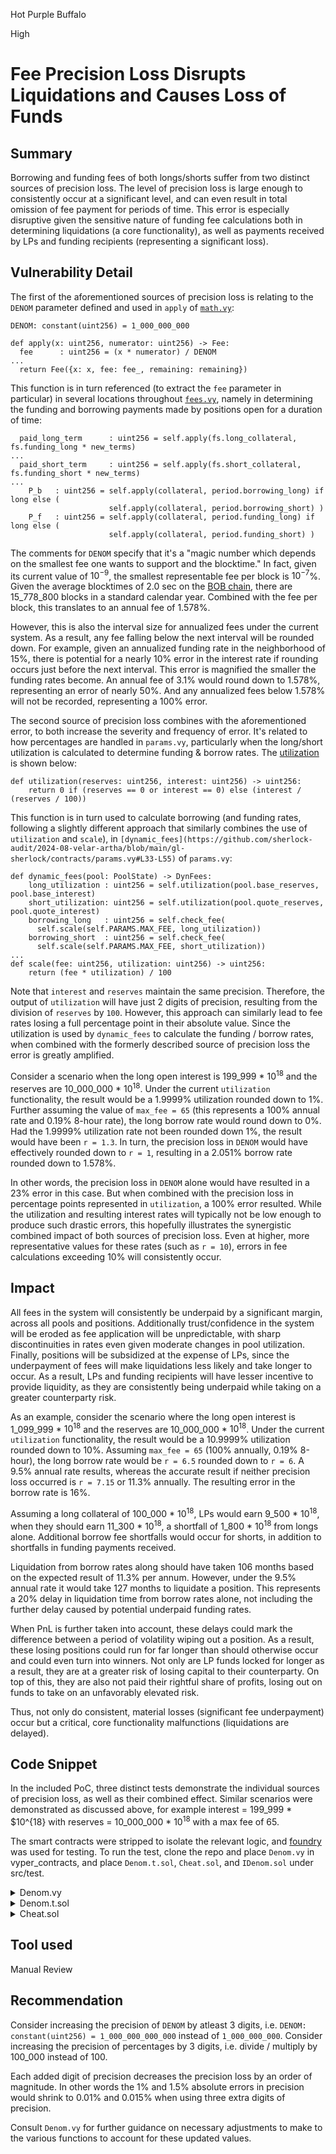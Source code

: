 Hot Purple Buffalo

High

# Fee Precision Loss Disrupts Liquidations and Causes Loss of Funds

## Summary
Borrowing and funding fees of both longs/shorts suffer from two distinct sources of precision loss. The level of precision loss is large enough to consistently occur at a significant level, and can even result in total omission of fee payment for periods of time. This error is especially disruptive given the sensitive nature of funding fee calculations both in determining liquidations (a core functionality), as well as payments received by LPs and funding recipients (representing a significant loss). 

## Vulnerability Detail
The first of the aforementioned sources of precision loss is relating to the `DENOM` parameter defined and used in `apply` of [`math.vy`](https://github.com/sherlock-audit/2024-08-velar-artha/blob/main/gl-sherlock/contracts/math.vy#L163-L172):

```vyper
DENOM: constant(uint256) = 1_000_000_000

def apply(x: uint256, numerator: uint256) -> Fee:
  fee      : uint256 = (x * numerator) / DENOM
...
  return Fee({x: x, fee: fee_, remaining: remaining})
```

This function is in turn referenced (to extract the `fee` parameter in particular) in several locations throughout [`fees.vy`](https://github.com/sherlock-audit/2024-08-velar-artha/blob/main/gl-sherlock/contracts/fees.vy#L265), namely in determining the funding and borrowing payments made by positions open for a duration of time:

```vyper
  paid_long_term      : uint256 = self.apply(fs.long_collateral, fs.funding_long * new_terms)
...
  paid_short_term     : uint256 = self.apply(fs.short_collateral, fs.funding_short * new_terms)
...
    P_b   : uint256 = self.apply(collateral, period.borrowing_long) if long else (
                      self.apply(collateral, period.borrowing_short) )
    P_f   : uint256 = self.apply(collateral, period.funding_long) if long else (
                      self.apply(collateral, period.funding_short) )
```

The comments for `DENOM` specify that it's a "magic number which depends on the smallest fee one wants to support and the blocktime." In fact, given its current value of $10^{-9}$, the smallest representable fee per block is $10^{-7}$%. Given the average blocktimes of 2.0 sec on the [BOB chain](https://explorer.gobob.xyz/), there are 15_778_800 blocks in a standard calendar year. Combined with the fee per block, this translates to an annual fee of 1.578%.

However, this is also the interval size for annualized fees under the current system. As a result, any fee falling below the next interval will be rounded down. For example, given an annualized funding rate in the neighborhood of 15%, there is potential for a nearly 10% error in the interest rate if rounding occurs just before the next interval. This error is magnified the smaller the funding rates become. An annual fee of 3.1% would round down to 1.578%, representing an error of nearly 50%. And any annualized fees below 1.578% will not be recorded, representing a 100% error.

The second source of precision loss combines with the aforementioned error, to both increase the severity and frequency of error. It's related to how percentages are handled in `params.vy`, particularly when the long/short utilization is calculated to determine funding & borrow rates. The [utilization](https://github.com/sherlock-audit/2024-08-velar-artha/blob/main/gl-sherlock/contracts/params.vy#L59-L63) is shown below: 

```vyper
def utilization(reserves: uint256, interest: uint256) -> uint256:
    return 0 if (reserves == 0 or interest == 0) else (interest / (reserves / 100))
```

This function is in turn used to calculate borrowing (and funding rates, following a slightly different approach that similarly combines the use of `utilization` and `scale`), in `[dynamic_fees](https://github.com/sherlock-audit/2024-08-velar-artha/blob/main/gl-sherlock/contracts/params.vy#L33-L55)` of `params.vy`:

```vyper
def dynamic_fees(pool: PoolState) -> DynFees:
    long_utilization : uint256 = self.utilization(pool.base_reserves, pool.base_interest)
    short_utilization: uint256 = self.utilization(pool.quote_reserves, pool.quote_interest)
    borrowing_long   : uint256 = self.check_fee(
      self.scale(self.PARAMS.MAX_FEE, long_utilization))
    borrowing_short  : uint256 = self.check_fee(
      self.scale(self.PARAMS.MAX_FEE, short_utilization))
...
def scale(fee: uint256, utilization: uint256) -> uint256:
    return (fee * utilization) / 100
```

Note that `interest` and `reserves` maintain the same precision. Therefore, the output of `utilization` will have just 2 digits of precision, resulting from the division of `reserves` by `100`. However, this approach can similarly lead to fee rates losing a full percentage point in their absolute value. Since the utilization is used by `dynamic_fees` to calculate the funding / borrow rates, when combined with the formerly described source of precision loss the error is greatly amplified.

Consider a scenario when the long open interest is 199_999 * $10^{18}$ and the reserves are 10_000_000 * $10^{18}$. Under the current `utilization` functionality, the result would be a 1.9999% utilization rounded down to 1%.  Further assuming the value of `max_fee = 65` (this represents a 100% annual rate and 0.19% 8-hour rate), the long borrow rate would round down to 0%. Had the 1.9999% utilization rate not been rounded down 1%, the result would have been `r = 1.3`. In turn, the precision loss in `DENOM` would have effectively rounded down to `r = 1`, resulting in a 2.051% borrow rate rounded down to 1.578%. 

In other words, the precision loss in `DENOM` alone would have resulted in a 23% error in this case. But when combined with the precision loss in percentage points represented in `utilization`, a 100% error resulted. While the utilization and resulting interest rates will typically not be low enough to produce such drastic errors, this hopefully illustrates the synergistic combined impact of both sources of precision loss. Even at higher, more representative values for these rates (such as `r = 10`), errors in fee calculations exceeding 10% will consistently occur.

## Impact
All fees in the system will consistently be underpaid by a significant margin, across all pools and positions. Additionally trust/confidence in the system will be eroded as fee application will be unpredictable, with sharp discontinuities in rates even given moderate changes in pool utilization. Finally, positions will be subsidized at the expense of LPs, since the underpayment of fees will make liquidations less likely and take longer to occur. As a result, LPs and funding recipients will have lesser incentive to provide liquidity, as they are consistently being underpaid while taking on a greater counterparty risk.

As an example, consider the scenario where the long open interest is 1_099_999 * $10^{18}$ and the reserves are 10_000_000 * $10^{18}$. Under the current `utilization` functionality, the result would be a 10.9999% utilization rounded down to 10%. Assuming `max_fee = 65` (100% annually, 0.19% 8-hour), the long borrow rate would be `r = 6.5` rounded down to `r = 6`. A 9.5% annual rate results, whereas the accurate result if neither precision loss occurred is `r = 7.15` or 11.3% annually. The resulting error in the borrow rate is 16%.

Assuming a long collateral of 100_000 * $10^{18}$, LPs would earn 9_500 * $10^{18}$, when they should earn 11_300 * $10^{18}$, a shortfall of 1_800 * $10^{18}$ from longs alone. Additional borrow fee shortfalls would occur for shorts, in addition to shortfalls in funding payments received. 

Liquidation from borrow rates along should have taken 106 months based on the expected result of 11.3% per annum. However, under the 9.5% annual rate it would take 127 months to liquidate a position. This represents a 20% delay in liquidation time from borrow rates alone, not including the further delay caused by potential underpaid funding rates.

When PnL is further taken into account, these delays could mark the difference between a period of volatility wiping out a position. As a result, these losing positions could run for far longer than should otherwise occur and could even turn into winners. Not only are LP funds locked for longer as a result, they are at a greater risk of losing capital to their counterparty. On top of this, they are also not paid their rightful share of profits, losing out on funds to take on an unfavorably elevated risk. 

Thus, not only do consistent, material losses (significant fee underpayment) occur but a critical, core functionality malfunctions (liquidations are delayed).

## Code Snippet
In the included PoC, three distinct tests demonstrate the individual sources of precision loss, as well as their combined effect. Similar scenarios were demonstrated as discussed above, for example interest = 199_999 * $10^{18} with reserves = 10_000_000 * $10^{18}$ with a max fee of 65. 

The smart contracts were stripped to isolate the relevant logic, and [foundry](https://github.com/0xKitsune/Foundry-Vyper) was used for testing. To run the test, clone the repo and place `Denom.vy` in vyper_contracts, and place `Denom.t.sol`, `Cheat.sol`, and `IDenom.sol` under src/test.

<details>
<summary>Denom.vy</summary>

```vyper

struct DynFees:
  funding_long   : uint256
  funding_short  : uint256

struct PoolState:
  base_collateral  : uint256
  quote_collateral : uint256

struct FeeState:
  t1                   : uint256
  funding_long         : uint256
  funding_short        : uint256
  long_collateral      : uint256
  short_collateral     : uint256
  funding_long_sum     : uint256
  funding_short_sum    : uint256
  received_long_sum    : uint256
  received_short_sum   : uint256

struct SumFees:
  funding_paid    : uint256
  funding_received: uint256

struct Period:
  funding_long   : uint256
  funding_short  : uint256
  received_long  : uint256
  received_short : uint256

#starting point hardcoded
@external
def __init__():
  self.FEE_STORE = FeeState({
  t1                   : block.number,
  funding_long         : 1,
  funding_short        : 0,
  long_collateral      : 10_000_000_000_000_000_000_000_000,
  short_collateral     : 10_000_000_000_000_000_000_000_000,
  funding_long_sum     : 0,
  funding_short_sum    : 0,
  received_long_sum    : 0,
  received_short_sum   : 0,
  })

  self.FEE_STORE_AT[block.number] = self.FEE_STORE

  self.FEE_STORE2 = FeeState({
  t1                   : block.number,
  funding_long         : 1_999,
  funding_short        : 0,
  long_collateral      : 10_000_000_000_000_000_000_000_000,
  short_collateral     : 10_000_000_000_000_000_000_000_000,
  funding_long_sum     : 0,
  funding_short_sum    : 0,
  received_long_sum    : 0,
  received_short_sum   : 0,
  })
  self.FEE_STORE_AT2[block.number] = self.FEE_STORE2

# hardcoded funding rates for the scenario where funding is positive
@internal
@view
def dynamic_fees() -> DynFees:
    return DynFees({
        funding_long   : 10,
        funding_short  : 0,
    })

# #hardcoded pool to have 1e24 of quote and base collateral
@internal
@view
def lookup() -> PoolState:
  return PoolState({
    base_collateral  : 10_000_000_000_000_000_000_000_000,
    quote_collateral : 10_000_000_000_000_000_000_000_000,
  })


FEE_STORE   : FeeState
FEE_STORE_AT   : HashMap[uint256, FeeState]

FEE_STORE2   : FeeState
FEE_STORE_AT2   : HashMap[uint256, FeeState]

@internal
@view
def lookupFees() -> FeeState:
  return self.FEE_STORE 

@internal
@view
def lookupFees2() -> FeeState:
  return self.FEE_STORE2

@internal
@view
def fees_at_block(height: uint256) -> FeeState:
  return self.FEE_STORE_AT[height]

@internal
@view
def fees_at_block2(height: uint256) -> FeeState:
  return self.FEE_STORE_AT2[height]

@external
def update():
  fs: FeeState = self.current_fees()
  fs2: FeeState = self.current_fees2()

  self.FEE_STORE_AT[block.number] = fs
  self.FEE_STORE = fs

  self.FEE_STORE_AT2[block.number] = fs2
  self.FEE_STORE2 = fs2

#math
ZEROS: constant(uint256) = 1000000000000000000000000000
DENOM: constant(uint256) = 1_000_000_000
DENOM2: constant(uint256) = 1_000_000_000_000

@internal
@pure
def extend(X: uint256, x_m: uint256, m: uint256) -> uint256:
  return X + (m*x_m)

@internal
@pure
def apply(x: uint256, numerator: uint256) -> uint256:
  """
  Fees are represented as numerator only, with the denominator defined
  here. This computes x*fee capped at x.
  """
  fee      : uint256 = (x * numerator) / DENOM
  fee_     : uint256 = fee     if fee <= x else x
  return fee_

@internal
@pure
def apply2(x: uint256, numerator: uint256) -> uint256:
  """
  Fees are represented as numerator only, with the denominator defined
  here. This computes x*fee capped at x.
  """
  fee      : uint256 = (x * numerator) / DENOM2
  fee_     : uint256 = fee     if fee <= x else x
  return fee_

@internal
@pure
def divide(paid: uint256, collateral: uint256) -> uint256:
  if collateral == 0: return 0
  else              : return (paid * ZEROS) / collateral

@internal
@pure
def multiply(ci: uint256, terms: uint256) -> uint256:
  return (ci * terms) / ZEROS

@internal
@pure
def slice(y_i: uint256, y_j: uint256) -> uint256:
  return y_j - y_i

@external
@pure
def utilization(reserves: uint256, interest: uint256) -> uint256:
    """
    Reserve utilization in percent (rounded down). @audit this is actually rounded up...
    """
    return 0 if (reserves == 0 or interest == 0) else (interest / (reserves / 100))

@external
@pure
def utilization2(reserves: uint256, interest: uint256) -> uint256:
    """
    Reserve utilization in percent (rounded down). @audit this is actually rounded up...
    """
    return 0 if (reserves == 0 or interest == 0) else (interest / (reserves / 100_000))

@external
@pure
def scale(fee: uint256, utilization: uint256) -> uint256:
    return (fee * utilization) / 100

@external
@pure
def scale2(fee: uint256, utilization: uint256) -> uint256:
    return (fee * utilization) / 100_000

@internal
@view
def current_fees() -> FeeState:
  """
  Update incremental fee state, called whenever the pool state changes.
  """
  # prev/last updated state
  fs       : FeeState  = self.lookupFees()
  # current state
  ps       : PoolState = self.lookup()
  new_fees : DynFees   = self.dynamic_fees()
  # number of blocks elapsed
  new_terms: uint256   = block.number - fs.t1

  funding_long_sum    : uint256 = self.extend(fs.funding_long_sum,    fs.funding_long,    new_terms)
  funding_short_sum   : uint256 = self.extend(fs.funding_short_sum,   fs.funding_short,   new_terms)

  paid_long_term      : uint256 = self.apply(fs.long_collateral, fs.funding_long * new_terms)
  received_short_term : uint256 = self.divide(paid_long_term,    fs.short_collateral)

  paid_short_term     : uint256 = self.apply(fs.short_collateral, fs.funding_short * new_terms)
  received_long_term  : uint256 = self.divide(paid_short_term,    fs.long_collateral)

  received_long_sum   : uint256 = self.extend(fs.received_long_sum,  received_long_term,  1)
  received_short_sum  : uint256 = self.extend(fs.received_short_sum, received_short_term, 1)

  if new_terms == 0:
    return FeeState({
    t1                   : fs.t1,
    funding_long         : new_fees.funding_long,
    funding_short        : new_fees.funding_short,
    long_collateral      : ps.quote_collateral,
    short_collateral     : ps.base_collateral,
    funding_long_sum     : fs.funding_long_sum,
    funding_short_sum    : fs.funding_short_sum,
    received_long_sum    : fs.received_long_sum,
    received_short_sum   : fs.received_short_sum,
    })
  else:
    return FeeState({
    t1                   : block.number,
    funding_long         : new_fees.funding_long,
    funding_short        : new_fees.funding_short,
    long_collateral      : ps.quote_collateral,
    short_collateral     : ps.base_collateral,
    funding_long_sum     : funding_long_sum,
    funding_short_sum    : funding_short_sum,
    received_long_sum    : received_long_sum,
    received_short_sum   : received_short_sum,
    })

@internal
@view
def current_fees2() -> FeeState:
  """
  Update incremental fee state, called whenever the pool state changes.
  """
  # prev/last updated state
  fs       : FeeState  = self.lookupFees2()
  # current state
  ps       : PoolState = self.lookup()
  new_fees : DynFees   = self.dynamic_fees()
  # number of blocks elapsed
  new_terms: uint256   = block.number - fs.t1

  funding_long_sum    : uint256 = self.extend(fs.funding_long_sum,    fs.funding_long,    new_terms)
  funding_short_sum   : uint256 = self.extend(fs.funding_short_sum,   fs.funding_short,   new_terms)

  paid_long_term      : uint256 = self.apply2(fs.long_collateral, fs.funding_long * new_terms)
  received_short_term : uint256 = self.divide(paid_long_term,    fs.short_collateral)

  paid_short_term     : uint256 = self.apply2(fs.short_collateral, fs.funding_short * new_terms)
  received_long_term  : uint256 = self.divide(paid_short_term,    fs.long_collateral)

  received_long_sum   : uint256 = self.extend(fs.received_long_sum,  received_long_term,  1)
  received_short_sum  : uint256 = self.extend(fs.received_short_sum, received_short_term, 1)

  if new_terms == 0:
    return FeeState({
    t1                   : fs.t1,
    funding_long         : new_fees.funding_long,
    funding_short        : new_fees.funding_short,
    long_collateral      : ps.quote_collateral,
    short_collateral     : ps.base_collateral,
    funding_long_sum     : fs.funding_long_sum,
    funding_short_sum    : fs.funding_short_sum,
    received_long_sum    : fs.received_long_sum,
    received_short_sum   : fs.received_short_sum,
    })
  else:
    return FeeState({
    t1                   : block.number,
    funding_long         : new_fees.funding_long,
    funding_short        : new_fees.funding_short,
    long_collateral      : ps.quote_collateral,
    short_collateral     : ps.base_collateral,
    funding_long_sum     : funding_long_sum,
    funding_short_sum    : funding_short_sum,
    received_long_sum    : received_long_sum,
    received_short_sum   : received_short_sum,
    })

@internal
@view
def query(opened_at: uint256) -> Period:
  """
  Return the total fees due from block `opened_at` to the current block.
  """
  fees_i : FeeState = self.fees_at_block(opened_at)
  fees_j : FeeState = self.current_fees()
  return Period({
    funding_long    : self.slice(fees_i.funding_long_sum,    fees_j.funding_long_sum),
    funding_short   : self.slice(fees_i.funding_short_sum,   fees_j.funding_short_sum),
    received_long   : self.slice(fees_i.received_long_sum,   fees_j.received_long_sum),
    received_short  : self.slice(fees_i.received_short_sum,  fees_j.received_short_sum),
  })

@external
@view
def calc(long: bool, collateral: uint256, opened_at: uint256) -> SumFees:
    period: Period  = self.query(opened_at)
    P_f   : uint256 = self.apply(collateral, period.funding_long) if long else (
                      self.apply(collateral, period.funding_short) )
    R_f   : uint256 = self.multiply(collateral, period.received_long) if long else (
                      self.multiply(collateral, period.received_short) )

    return SumFees({funding_paid: P_f, funding_received: R_f})

@internal
@view
def query2(opened_at: uint256) -> Period:
  """
  Return the total fees due from block `opened_at` to the current block.
  """
  fees_i : FeeState = self.fees_at_block2(opened_at)
  fees_j : FeeState = self.current_fees2()
  return Period({
    funding_long    : self.slice(fees_i.funding_long_sum,    fees_j.funding_long_sum),
    funding_short   : self.slice(fees_i.funding_short_sum,   fees_j.funding_short_sum),
    received_long   : self.slice(fees_i.received_long_sum,   fees_j.received_long_sum),
    received_short  : self.slice(fees_i.received_short_sum,  fees_j.received_short_sum),
  })

@external
@view
def calc2(long: bool, collateral: uint256, opened_at: uint256) -> SumFees:
    period: Period  = self.query2(opened_at)
    P_f   : uint256 = self.apply2(collateral, period.funding_long) if long else (
                      self.apply2(collateral, period.funding_short) )
    R_f   : uint256 = self.multiply(collateral, period.received_long) if long else (
                      self.multiply(collateral, period.received_short) )

    return SumFees({funding_paid: P_f, funding_received: R_f})
```

</details>

<details>
<summary>Denom.t.sol</summary>

```solidity
// SPDX-License-Identifier: MIT
pragma solidity >=0.8.13;

import {CheatCodes} from "./Cheat.sol";

import "../../lib/ds-test/test.sol";
import "../../lib/utils/Console.sol";
import "../../lib/utils/VyperDeployer.sol";

import "../IDenom.sol";

contract DenomTest is DSTest {
    ///@notice create a new instance of VyperDeployer
    VyperDeployer vyperDeployer = new VyperDeployer();
    CheatCodes vm = CheatCodes(0x7109709ECfa91a80626fF3989D68f67F5b1DD12D);
    IDenom denom;
    uint256 constant YEAR = (60*60*24*(365) + 60*60*24 / 4); //includes leap year

    function setUp() public {
        vm.roll(1);
        ///@notice deploy a new instance of ISimplestore by passing in the address of the deployed Vyper contract
        denom = IDenom(vyperDeployer.deployContract("Denom"));
    }

    function testDenom() public {
        uint256 blocksInYr = (YEAR) / 2;

        vm.roll(blocksInYr);

        denom.update();

        // pools were initialized at block 0
        denom.calc(true, 1e25, 0);
        denom.calc2(true, 1e25, 0);
    }   

        function testRounding() public {
        uint max_fee = 100; // set max 8-hour rate to 0.288% (157.8% annually)

        uint256 reserves = 10_000_000 ether;
        uint256 interest1 = 1_000_000 ether;
        uint256 interest2 = 1_099_999 ether;

        uint256 util1 = denom.utilization(reserves, interest1);
        uint256 util2 = denom.utilization(reserves, interest2);

        assertEq(util1, util2); // current calculation yields same utilization for both interests

        // borrow rate
        uint fee1 = denom.scale(max_fee, util1); 
        uint fee2 = denom.scale(max_fee, util2);

        assertEq(fee1, fee2); // results in the same fee also. fee2 should be ~1% higher
    }

    function testCombined() public {
        // now let's see what would happen if we raised the precision of both fees and percents
        uint max_fee = 65;
        uint max_fee2 = 65_000; // 3 extra digits of precision lowers error by 3 orders of magnitude

        uint256 reserves = 10_000_000 ether;
        uint256 interest = 199_999 ether; // interest & reserves same in both, only differ in precision.

        uint256 util1 = denom.utilization(reserves, interest); 
        uint256 util2 = denom.utilization2(reserves, interest); // 3 extra digits of precision here also
        
        // borrow rate
        uint fee1 = denom.scale(max_fee, util1); 
        uint fee2 = denom.scale2(max_fee2, util2);

        assertEq(fee1 * 1_000, fee2 - 999); // fee 1 is 1.000, fee 2 is 1.999 (~50% error)
    }
}

```

</details>

<details>
<summary>Cheat.sol</summary>
```solidity
interface CheatCodes {
    // This allows us to getRecordedLogs()
    struct Log {
        bytes32[] topics;
        bytes data;
    }

    // Possible caller modes for readCallers()
    enum CallerMode {
        None,
        Broadcast,
        RecurrentBroadcast,
        Prank,
        RecurrentPrank
    }

    enum AccountAccessKind {
        Call,
        DelegateCall,
        CallCode,
        StaticCall,
        Create,
        SelfDestruct,
        Resume
    }

    struct Wallet {
        address addr;
        uint256 publicKeyX;
        uint256 publicKeyY;
        uint256 privateKey;
    }

    struct ChainInfo {
        uint256 forkId;
        uint256 chainId;
    }

    struct AccountAccess {
        ChainInfo chainInfo;
        AccountAccessKind kind;
        address account;
        address accessor;
        bool initialized;
        uint256 oldBalance;
        uint256 newBalance;
        bytes deployedCode;
        uint256 value;
        bytes data;
        bool reverted;
        StorageAccess[] storageAccesses;
    }

    struct StorageAccess {
        address account;
        bytes32 slot;
        bool isWrite;
        bytes32 previousValue;
        bytes32 newValue;
        bool reverted;
    }

    // Derives a private key from the name, labels the account with that name, and returns the wallet
    function createWallet(string calldata) external returns (Wallet memory);

    // Generates a wallet from the private key and returns the wallet
    function createWallet(uint256) external returns (Wallet memory);

    // Generates a wallet from the private key, labels the account with that name, and returns the wallet
    function createWallet(uint256, string calldata) external returns (Wallet memory);

    // Signs data, (Wallet, digest) => (v, r, s)
    function sign(Wallet calldata, bytes32) external returns (uint8, bytes32, bytes32);

    // Get nonce for a Wallet
    function getNonce(Wallet calldata) external returns (uint64);

    // Set block.timestamp
    function warp(uint256) external;

    // Set block.number
    function roll(uint256) external;

    // Set block.basefee
    function fee(uint256) external;

    // Set block.difficulty
    // Does not work from the Paris hard fork and onwards, and will revert instead.
    function difficulty(uint256) external;
    
    // Set block.prevrandao
    // Does not work before the Paris hard fork, and will revert instead.
    function prevrandao(bytes32) external;

    // Set block.chainid
    function chainId(uint256) external;

    // Loads a storage slot from an address
    function load(address account, bytes32 slot) external returns (bytes32);

    // Stores a value to an address' storage slot
    function store(address account, bytes32 slot, bytes32 value) external;

    // Signs data
    function sign(uint256 privateKey, bytes32 digest)
        external
        returns (uint8 v, bytes32 r, bytes32 s);

    // Computes address for a given private key
    function addr(uint256 privateKey) external returns (address);

    // Derive a private key from a provided mnemonic string,
    // or mnemonic file path, at the derivation path m/44'/60'/0'/0/{index}.
    function deriveKey(string calldata, uint32) external returns (uint256);
    // Derive a private key from a provided mnemonic string, or mnemonic file path,
    // at the derivation path {path}{index}
    function deriveKey(string calldata, string calldata, uint32) external returns (uint256);

    // Gets the nonce of an account
    function getNonce(address account) external returns (uint64);

    // Sets the nonce of an account
    // The new nonce must be higher than the current nonce of the account
    function setNonce(address account, uint64 nonce) external;

    // Performs a foreign function call via terminal
    function ffi(string[] calldata) external returns (bytes memory);

    // Set environment variables, (name, value)
    function setEnv(string calldata, string calldata) external;

    // Read environment variables, (name) => (value)
    function envBool(string calldata) external returns (bool);
    function envUint(string calldata) external returns (uint256);
    function envInt(string calldata) external returns (int256);
    function envAddress(string calldata) external returns (address);
    function envBytes32(string calldata) external returns (bytes32);
    function envString(string calldata) external returns (string memory);
    function envBytes(string calldata) external returns (bytes memory);

    // Read environment variables as arrays, (name, delim) => (value[])
    function envBool(string calldata, string calldata)
        external
        returns (bool[] memory);
    function envUint(string calldata, string calldata)
        external
        returns (uint256[] memory);
    function envInt(string calldata, string calldata)
        external
        returns (int256[] memory);
    function envAddress(string calldata, string calldata)
        external
        returns (address[] memory);
    function envBytes32(string calldata, string calldata)
        external
        returns (bytes32[] memory);
    function envString(string calldata, string calldata)
        external
        returns (string[] memory);
    function envBytes(string calldata, string calldata)
        external
        returns (bytes[] memory);

    // Read environment variables with default value, (name, value) => (value)
    function envOr(string calldata, bool) external returns (bool);
    function envOr(string calldata, uint256) external returns (uint256);
    function envOr(string calldata, int256) external returns (int256);
    function envOr(string calldata, address) external returns (address);
    function envOr(string calldata, bytes32) external returns (bytes32);
    function envOr(string calldata, string calldata) external returns (string memory);
    function envOr(string calldata, bytes calldata) external returns (bytes memory);
    
    // Read environment variables as arrays with default value, (name, value[]) => (value[])
    function envOr(string calldata, string calldata, bool[] calldata) external returns (bool[] memory);
    function envOr(string calldata, string calldata, uint256[] calldata) external returns (uint256[] memory);
    function envOr(string calldata, string calldata, int256[] calldata) external returns (int256[] memory);
    function envOr(string calldata, string calldata, address[] calldata) external returns (address[] memory);
    function envOr(string calldata, string calldata, bytes32[] calldata) external returns (bytes32[] memory);
    function envOr(string calldata, string calldata, string[] calldata) external returns (string[] memory);
    function envOr(string calldata, string calldata, bytes[] calldata) external returns (bytes[] memory);

    // Convert Solidity types to strings
    function toString(address) external returns(string memory);
    function toString(bytes calldata) external returns(string memory);
    function toString(bytes32) external returns(string memory);
    function toString(bool) external returns(string memory);
    function toString(uint256) external returns(string memory);
    function toString(int256) external returns(string memory);

    // Sets the *next* call's msg.sender to be the input address
    function prank(address) external;

    // Sets all subsequent calls' msg.sender to be the input address
    // until `stopPrank` is called
    function startPrank(address) external;

    // Sets the *next* call's msg.sender to be the input address,
    // and the tx.origin to be the second input
    function prank(address, address) external;

    // Sets all subsequent calls' msg.sender to be the input address until
    // `stopPrank` is called, and the tx.origin to be the second input
    function startPrank(address, address) external;

    // Resets subsequent calls' msg.sender to be `address(this)`
    function stopPrank() external;

    // Reads the current `msg.sender` and `tx.origin` from state and reports if there is any active caller modification
    function readCallers() external returns (CallerMode callerMode, address msgSender, address txOrigin);

    // Sets an address' balance
    function deal(address who, uint256 newBalance) external;
    
    // Sets an address' code
    function etch(address who, bytes calldata code) external;

    // Marks a test as skipped. Must be called at the top of the test.
    function skip(bool skip) external;

    // Expects an error on next call
    function expectRevert() external;
    function expectRevert(bytes calldata) external;
    function expectRevert(bytes4) external;

    // Record all storage reads and writes
    function record() external;

    // Gets all accessed reads and write slot from a recording session,
    // for a given address
    function accesses(address)
        external
        returns (bytes32[] memory reads, bytes32[] memory writes);
    
    // Record all account accesses as part of CREATE, CALL or SELFDESTRUCT opcodes in order,
    // along with the context of the calls.
    function startStateDiffRecording() external;

    // Returns an ordered array of all account accesses from a `startStateDiffRecording` session.
    function stopAndReturnStateDiff() external returns (AccountAccess[] memory accesses);

    // Record all the transaction logs
    function recordLogs() external;

    // Gets all the recorded logs
    function getRecordedLogs() external returns (Log[] memory);

    // Prepare an expected log with the signature:
    //   (bool checkTopic1, bool checkTopic2, bool checkTopic3, bool checkData).
    //
    // Call this function, then emit an event, then call a function.
    // Internally after the call, we check if logs were emitted in the expected order
    // with the expected topics and data (as specified by the booleans)
    //
    // The second form also checks supplied address against emitting contract.
    function expectEmit(bool, bool, bool, bool) external;
    function expectEmit(bool, bool, bool, bool, address) external;

    // Mocks a call to an address, returning specified data.
    //
    // Calldata can either be strict or a partial match, e.g. if you only
    // pass a Solidity selector to the expected calldata, then the entire Solidity
    // function will be mocked.
    function mockCall(address, bytes calldata, bytes calldata) external;

    // Reverts a call to an address, returning the specified error
    //
    // Calldata can either be strict or a partial match, e.g. if you only
    // pass a Solidity selector to the expected calldata, then the entire Solidity
    // function will be mocked.
    function mockCallRevert(address where, bytes calldata data, bytes calldata retdata) external;

    // Clears all mocked and reverted mocked calls
    function clearMockedCalls() external;

    // Expect a call to an address with the specified calldata.
    // Calldata can either be strict or a partial match
    function expectCall(address callee, bytes calldata data) external;
    // Expect a call to an address with the specified
    // calldata and message value.
    // Calldata can either be strict or a partial match
    function expectCall(address callee, uint256, bytes calldata data) external;

    // Gets the _creation_ bytecode from an artifact file. Takes in the relative path to the json file
    function getCode(string calldata) external returns (bytes memory);
    // Gets the _deployed_ bytecode from an artifact file. Takes in the relative path to the json file
    function getDeployedCode(string calldata) external returns (bytes memory);

    // Label an address in test traces
    function label(address addr, string calldata label) external;
    
    // Retrieve the label of an address
    function getLabel(address addr) external returns (string memory);

    // When fuzzing, generate new inputs if conditional not met
    function assume(bool) external;

    // Set block.coinbase (who)
    function coinbase(address) external;

    // Using the address that calls the test contract or the address provided
    // as the sender, has the next call (at this call depth only) create a
    // transaction that can later be signed and sent onchain
    function broadcast() external;
    function broadcast(address) external;

    // Using the address that calls the test contract or the address provided
    // as the sender, has all subsequent calls (at this call depth only) create
    // transactions that can later be signed and sent onchain
    function startBroadcast() external;
    function startBroadcast(address) external;
    function startBroadcast(uint256 privateKey) external;

    // Stops collecting onchain transactions
    function stopBroadcast() external;

    // Reads the entire content of file to string, (path) => (data)
    function readFile(string calldata) external returns (string memory);
    // Get the path of the current project root
    function projectRoot() external returns (string memory);
    // Reads next line of file to string, (path) => (line)
    function readLine(string calldata) external returns (string memory);
    // Writes data to file, creating a file if it does not exist, and entirely replacing its contents if it does.
    // (path, data) => ()
    function writeFile(string calldata, string calldata) external;
    // Writes line to file, creating a file if it does not exist.
    // (path, data) => ()
    function writeLine(string calldata, string calldata) external;
    // Closes file for reading, resetting the offset and allowing to read it from beginning with readLine.
    // (path) => ()
    function closeFile(string calldata) external;
    // Removes file. This cheatcode will revert in the following situations, but is not limited to just these cases:
    // - Path points to a directory.
    // - The file doesn't exist.
    // - The user lacks permissions to remove the file.
    // (path) => ()
    function removeFile(string calldata) external;
    // Returns true if the given path points to an existing entity, else returns false
    // (path) => (bool)
    function exists(string calldata) external returns (bool);
    // Returns true if the path exists on disk and is pointing at a regular file, else returns false
    // (path) => (bool)
    function isFile(string calldata) external returns (bool);
    // Returns true if the path exists on disk and is pointing at a directory, else returns false
    // (path) => (bool)
    function isDir(string calldata) external returns (bool);
    
    // Return the value(s) that correspond to 'key'
    function parseJson(string memory json, string memory key) external returns (bytes memory);
    // Return the entire json file
    function parseJson(string memory json) external returns (bytes memory);
    // Check if a key exists in a json string
    function keyExists(string memory json, string memory key) external returns (bytes memory);
    // Get list of keys in a json string
    function parseJsonKeys(string memory json, string memory key) external returns (string[] memory);

    // Snapshot the current state of the evm.
    // Returns the id of the snapshot that was created.
    // To revert a snapshot use `revertTo`
    function snapshot() external returns (uint256);
    // Revert the state of the evm to a previous snapshot
    // Takes the snapshot id to revert to.
    // This deletes the snapshot and all snapshots taken after the given snapshot id.
    function revertTo(uint256) external returns (bool);

    // Creates a new fork with the given endpoint and block,
    // and returns the identifier of the fork
    function createFork(string calldata, uint256) external returns (uint256);
    // Creates a new fork with the given endpoint and the _latest_ block,
    // and returns the identifier of the fork
    function createFork(string calldata) external returns (uint256);

    // Creates _and_ also selects a new fork with the given endpoint and block,
    // and returns the identifier of the fork
    function createSelectFork(string calldata, uint256)
        external
        returns (uint256);
    // Creates _and_ also selects a new fork with the given endpoint and the
    // latest block and returns the identifier of the fork
    function createSelectFork(string calldata) external returns (uint256);

    // Takes a fork identifier created by `createFork` and
    // sets the corresponding forked state as active.
    function selectFork(uint256) external;

    // Returns the currently active fork
    // Reverts if no fork is currently active
    function activeFork() external returns (uint256);

    // Updates the currently active fork to given block number
    // This is similar to `roll` but for the currently active fork
    function rollFork(uint256) external;
    // Updates the given fork to given block number
    function rollFork(uint256 forkId, uint256 blockNumber) external;

    // Fetches the given transaction from the active fork and executes it on the current state
    function transact(bytes32) external;
    // Fetches the given transaction from the given fork and executes it on the current state
    function transact(uint256, bytes32) external;

    // Marks that the account(s) should use persistent storage across
    // fork swaps in a multifork setup, meaning, changes made to the state
    // of this account will be kept when switching forks
    function makePersistent(address) external;
    function makePersistent(address, address) external;
    function makePersistent(address, address, address) external;
    function makePersistent(address[] calldata) external;
    // Revokes persistent status from the address, previously added via `makePersistent`
    function revokePersistent(address) external;
    function revokePersistent(address[] calldata) external;
    // Returns true if the account is marked as persistent
    function isPersistent(address) external returns (bool);

    /// Returns the RPC url for the given alias
    function rpcUrl(string calldata) external returns (string memory);
    /// Returns all rpc urls and their aliases `[alias, url][]`
    function rpcUrls() external returns (string[2][] memory);
}
```

</details>

<details>
<summary>IDenom.sol</summary>

```solidity
// SPDX-License-Identifier: MIT
pragma solidity >=0.8.13;

interface IDenom {
    function update() external;
    function calc(bool, uint256, uint256) external returns(SumFees memory);
    function calc2(bool, uint256, uint256) external returns(SumFees memory);

    function utilization(uint256, uint256) external returns(uint256);
    function utilization2(uint256, uint256) external returns(uint256);
    function scale(uint256, uint256) external returns(uint256);
    function scale2(uint256, uint256) external returns(uint256);
  
    struct SumFees{
        uint256 funding_paid;
        uint256 funding_received;
    }
}
```

</details>

## Tool used

Manual Review

## Recommendation
Consider increasing the precision of `DENOM` by atleast 3 digits, i.e. `DENOM: constant(uint256) = 1_000_000_000_000` instead of `1_000_000_000`. Consider increasing the precision of percentages by 3 digits, i.e. divide / multiply by 100_000 instead of 100.

Each added digit of precision decreases the precision loss by an order of magnitude. In other words the 1% and 1.5% absolute errors in precision would shrink to 0.01% and 0.015% when using three extra digits of precision.

Consult `Denom.vy` for further guidance on necessary adjustments to make to the various functions to account for these updated values.